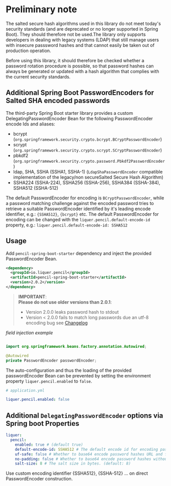# Preliminary note
The salted secure hash algorithms used in this library do not meet today's security standards (and are deprecated or no longer supported in Spring Boot). They should therefore not be used.The library only supports developers in dealing with legacy systems (LDAP) that still manage users with insecure passsword hashes and that cannot easily be taken out of production operation.

Before using this library, it should therefore be checked whether a password rotation procedure is possible, so that password hashes can always be generated or updated with a hash algorithm that complies with the current security standards.

## Additional Spring Boot PasswordEncoders for Salted SHA encoded passwords
The third-party Spring Boot starter library provides a custom DelegatingPasswordEncoder Bean 
for the following PasswordEncoder encode Ids and aliases:

- bcrypt (`org.springframework.security.crypto.bcrypt.BCryptPasswordEncoder`)
- scrypt (`org.springframework.security.crypto.scrypt.SCryptPasswordEncoder`)
- pbkdf2 (`org.springframework.security.crypto.password.Pbkdf2PasswordEncoder`)
- ldap, SHA, SSHA (SSHA1, SSHA-1) (`LdapShaPasswordEncoder` compatible implementation of the legacy/non secureSalted Secure Hash Algorithm)
- SSHA224 (SSHA-224), SSHA256 (SSHA-256), SSHA384 (SSHA-384), SSHA512 (SSHA-512)

The default PasswordEncoder for encoding is `BCryptPasswordEncoder`, 
while a password matching challenge against the encoded password tries to retrieve 
a suitable PasswordEncoder identified by it's leading encode identifier, e.g.: `{SSHA512}`, `{bcrypt}` etc.
The default PasswordEncoder for encoding can be changed with the `liquer.pencil.default-encode-id` property, e.g.:
`liquer.pencil.default-encode-id: SSHA512`

## Usage

Add `pencil-spring-boot-starter` dependency and inject the provided PasswordEncoder Bean.

```xml
<dependency>
  <groupId>io.liquer.pencil</groupId>
  <artifactId>pencil-spring-boot-starter</artifactId>
  <version>2.0.2</version>
</dependency>
```

> __IMPORTANT__:  
> __Please do not use older versions than 2.0.1__:
> - Version 2.0.0 leaks password hash to stdout
> - Version < 2.0.0 fails to match long passwords due an utf-8 encoding bug
> see [Changelog](./CHANGELOG.md)

_field injection example_
```java

import org.springframework.beans.factory.annotation.Autowired;

@Autowired
private PasswordEncoder passwordEncoder;

```

The auto-configuration and thus the loading of the provided passwordEncoder Bean 
can be prevented by setting the environment property `liquer.pencil.enabled` to `false`.

```yaml
# application.yml

liquer.pencil.enabled: false

```

## Additional `DelegatingPasswordEncoder` options via Spring boot Properties 

```yaml
liquer:
  pencil:
    enabled: true # (default true)
    default-encode-id: SSHA512 # The default encode id for encoding passwords. (default: bcrypt)
    uf-safe: false # Whether to base64 encode password hashes URL and file safe. (default: false)
    no-padding: false # Whether to base64 encode password hashes without padding. (default: false)
    salt-size: 8 # The salt size in bytes. (default: 8)
```

Use custom encoding identifier {SSHA512}, {SSHA-512} ... on direct PasswordEncoder construction.
